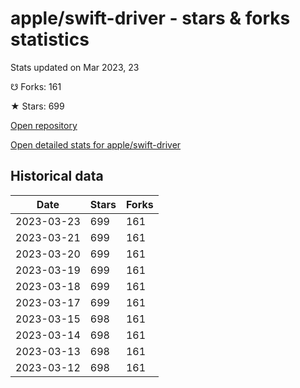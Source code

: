 # apple/swift-driver - stars & forks statistics

Stats updated on Mar 2023, 23

☋ Forks: 161

★ Stars: 699

[Open repository](https://github.com/apple/swift-driver)

[Open detailed stats for apple/swift-driver](https://reviewgithub.com/rep/apple/swift-driver)

## Historical data
| Date | Stars | Forks |
|------|-------|-------|
| 2023-03-23 | 699 | 161 | 
| 2023-03-21 | 699 | 161 | 
| 2023-03-20 | 699 | 161 | 
| 2023-03-19 | 699 | 161 | 
| 2023-03-18 | 699 | 161 | 
| 2023-03-17 | 699 | 161 | 
| 2023-03-15 | 698 | 161 | 
| 2023-03-14 | 698 | 161 | 
| 2023-03-13 | 698 | 161 | 
| 2023-03-12 | 698 | 161 | 

